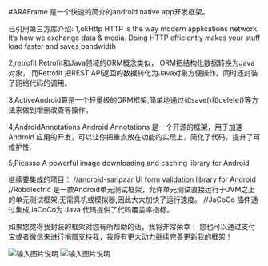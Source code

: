 #ARAFrame 是一个快速的简介的android native app开发框架。




已引用第三方库介绍:
1,okHttp  HTTP is the way modern applications network.
    It’s how we exchange data & media. Doing HTTP efficiently makes your stuff load faster and saves bandwidth

2,retrofit   Retrofit和Java领域的ORM概念类似， ORM把结构化数据转换为Java对象，
    而Retrofit 把REST API返回的数据转化为Java对象方便操作。同时还封装了网络代码的调用。

3,ActiveAndroid算是一个轻量级的ORM框架,简单地通过如save()和delete()等方法来做到增删改查等操作。


4,AndroidAnnotations Android Annotations 是一个开源的框架，用于加速 Android 应用的开发，可以让你把重点放在功能的实现上，简化了代码，提升了可维护性.

5,Picasso A powerful image downloading and caching library for Android

继续要集成的项目：
//android-saripaar    UI form validation library for Android
//Robolectric  是一款Android单元测试框架，允许单元测试直接运行于JVM之上的单元测试框架,无需真机或模拟器,因此大大加快了运行速度。
//JaCoCo 插件通过集成JaCoCo为 Java 代码提供了代码覆盖率指标。


如果您觉得我封装的框架对您有所帮助的话，我将非常荣幸！
您也可以通过支付宝或者微信来进行捐赠支持我，我将有更大动力继续完善更新我的框架！

![输入图片说明](http://git.oschina.net/uploads/qrcode/qrcode_wechat_1466562087564631.png "微信")
![输入图片说明](http://git.oschina.net/uploads/qrcode/qrcode_alipay_1466562103564631.png "支付宝")